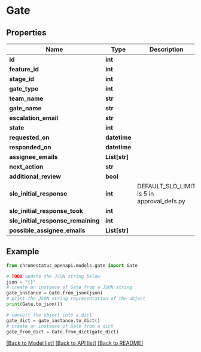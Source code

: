 # Gate


## Properties

Name | Type | Description | Notes
------------ | ------------- | ------------- | -------------
**id** | **int** |  | [optional] 
**feature_id** | **int** |  | [optional] 
**stage_id** | **int** |  | [optional] 
**gate_type** | **int** |  | [optional] 
**team_name** | **str** |  | [optional] 
**gate_name** | **str** |  | [optional] 
**escalation_email** | **str** |  | [optional] 
**state** | **int** |  | [optional] 
**requested_on** | **datetime** |  | [optional] 
**responded_on** | **datetime** |  | [optional] 
**assignee_emails** | **List[str]** |  | [optional] 
**next_action** | **str** |  | [optional] 
**additional_review** | **bool** |  | [optional] 
**slo_initial_response** | **int** | DEFAULT_SLO_LIMIT is 5 in approval_defs.py | [optional] [default to 5]
**slo_initial_response_took** | **int** |  | [optional] 
**slo_initial_response_remaining** | **int** |  | [optional] 
**possible_assignee_emails** | **List[str]** |  | [optional] 

## Example

```python
from chromestatus_openapi.models.gate import Gate

# TODO update the JSON string below
json = "{}"
# create an instance of Gate from a JSON string
gate_instance = Gate.from_json(json)
# print the JSON string representation of the object
print(Gate.to_json())

# convert the object into a dict
gate_dict = gate_instance.to_dict()
# create an instance of Gate from a dict
gate_from_dict = Gate.from_dict(gate_dict)
```
[[Back to Model list]](../README.md#documentation-for-models) [[Back to API list]](../README.md#documentation-for-api-endpoints) [[Back to README]](../README.md)


